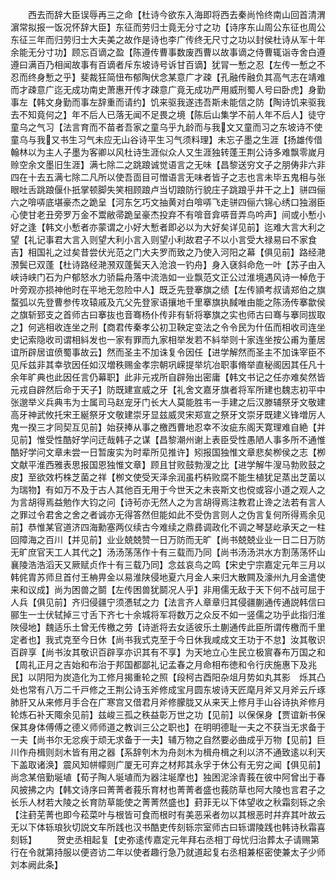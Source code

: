 <!-- { "loadSidebar": true } -->
　　西去而辞大臣误辱再三之命【杜诗今欲东入海即将西去秦尚怜终南山回首清渭濵常拟报一饭况怀辞大臣】东征而劳归士竟无分寸之功【诗序东山周公东征也周公东征三年而归劳归士大夫美之故作是诗也李广传终无尺寸之功以封侯杜诗从军十年余能无分寸功】顾忘百谪之盈【陈遵传曹事数废西曹以故事谪之侍曹辄诣寺舍白遵遵曰满百乃相闻故事有百谪者斥东坡诗号诉甘百谪】犹冐一慙之忍【左传一慙之不忍而终身慙之乎】斐裁狂简忸布郁陶伏念某意广才疎【孔融传融负其高气志在靖难而才疎意广迄无成功南史萧惠开传才疎意广竟无成功严用威刑蜀人号曰卧虎】身勤事左【韩文身勤而事左辞重而请约】饥来驱我遂违吾斯未能信之防【陶诗饥来驱我去不知竟何之】年不后人已落无闻不足畏之境【陈后山集学不前人年不后人】徒守童乌之气习【法言育而不苗者吾家之童乌乎九龄而与我文又童而习之东坡诗不使童乌与我又书生习气未应无山谷诗平生习气须料理】未忘子墨之生涯【扬雄传借翰林以为主人子墨为客卿以风杜诗生涯似众人又生涯独转蓬王荆公诗多难飘零嵗月赊空余文墨旧生涯】满七除二之跳踉诚觉语言之无味【昌黎送穷文子之朋俦非六非四在十去五满七除二凡所以使吾靣目可憎语言无味者皆子之志也言未毕五鬼相与张眼吐舌跳踉偃仆扺掌顿脚失笑相顾踉卢当切踉防行貌庄子跳踉乎井干之上】骈四俪六之啽哢底堪豪杰之跪呈【河东乞巧文抽黄对白啽哢飞走骈四俪六锦心绣口独溺臣心使甘老丑旁罗万金不鬻敝帚跪呈豪杰投弃不有啽音弇哢音弄鸟吟声】间或小慙小好之逢【韩文小慙者亦蒙谓之小好大慙者即必以为大好矣详见前】迄难大言大利之望【礼记事君大言入则望大利小言入则望小利故君子不以小言受大禄易曰不家食吉】相国礼之过矣昔尝伏光范之门大夫罗而致之乃使入河阳之幕【俱见前】路经滟滪鬓已双蓬【杜诗路经滟滪双蓬鬓天入沧浪一钓舟】身入褎斜命危一叶【苏子由入峡诗峡门石为户郁怒水力骄扁舟落中流浩如一业飘范文正公过淮境遇风诗一棹危于叶旁观亦损神他时在平地无忽险中人】既乏先登搴旗之绩【左传頴考叔请郑伯之旗蝥弧以先登曹参传攻辕戚及亢父先登家语攘地千里搴旗执馘唯由能之陈汤传搴歙侯之旗斩郅支之首师古曰搴抜也音骞杨仆传非有斩将搴旗之实也师古曰骞与搴同拔取之】何逃相收连坐之刑【商君传秦孝公初卫鞅定变法之令令民为什伍而相收司连坐史记索隐收司谓相紏发也一家有罪而九家相举发若不紏举则十家连坐按公甫为董居谊所辟居谊偾蜀事故云】然而圣主不加诛复令因任【进学解然而圣主不加诛宰臣不见斥兹非其幸欤因任如汉増秩赐金孝宗朝巩嵘提举坑冶职事脩举直秘阁因其任凡十余年旷典也此因任言仍幕职】此非元戎所自辟殆出密庸【韩文书记之任亦难矣然皆元戎自辟然后命于天子】防既建宣威之牙【礼舍文嘉牙旗者将军所建也魏志初平中张邈举义兵典韦为士属司马赵宠牙门长大人莫能胜韦一手建之后汉滕辅祭牙文敬建高牙神武攸托宋王綖祭牙文敬建崇牙显兹威灵宋郑宣之祭牙文崇牙既建义锋増厉人鬼一揆三才同契互见前】始获捧从事之檄西曹地忍幸不汝疵东阁天寛理难自絶【并见前】惟受性酷好学问迂哉韩子之谋【昌黎潮州谢上表臣受性愚陋人事多所不通惟酷好学问文章未尝一日暂废实为时辈所见推许】矧报国独惟文章悲矣栁侯之志【栁文献平淮西雅表思报国恩独惟文章】顾且甘败鼓勃溲之比【进学解牛溲马勃败鼓之皮】至欲效朽株芝菌之祥【栁文使受天泽余润虽朽枿败腐不能生植犹足蒸出芝菌以为瑞物】有如万不及于古人其他百无用于今世天之未丧斯文也傥或容小道之观人之为言胡得焉益勉作大钧之问【诗茍亦无然人之为言胡得焉注教君止谗之法若有言人之罪过令君舍之舍之者诚亦无得答然但能如此不受伪言则人之伪言复何所得焉余见前】恭惟某官道济四海勳塞两仪续古今难续之鼎彞调政化不调之琴瑟屹承天之一柱回障海之百川【并见前】业业兢兢赞一日万防而无旷【尚书兢兢业业一日二日万防无旷庶官天工人其代之】汤汤荡荡作十有三载而乃同【尚书汤汤洪水方割荡荡怀山襄陵浩浩滔天又厥赋贞作十有三载乃同】念兹哀鸟之鸣【宋史宁宗嘉定元年三月以韩侂胄苏师旦首付王柟畀金以易淮陕侵地夏六月金人来归大散闗及濠州九月金遣使来和议成】尚为困兽之鬬【左传困兽犹鬬况人乎】非用儒无敌于天下何不战可屈于人兵【俱见前】齐归侵疆宁须慿轼之力【法言齐人章章归其侵疆蒯通传通説韩信曰郦生一士伏轼掉三寸舌下齐七十余城将军将数万之众反不如一竖儒之功乎此指归淮陜侵地】魏适乐土曾无传檄之劳【诗逝将去女适彼乐土蒯通传此臣所谓传檄而千里定者也】我式克至今日休【尚书我式克至于今日休我咸成文王功于不怠】汝其敬识百辟享【尚书汝其敬识百辟享亦识其有不享】为天地立心生民立极賔春布万国之和【周礼正月之吉始和布治于邦国都鄙礼记孟春之月命相布徳和令行庆施惠下及兆民】以阴阳为炭造化为工修月揭重轮之照【段柯古酉阳杂俎月势如丸其影　烁其凸处也常有八万二千戸修之王荆公诗玉斧修成宝月圆东坡诗天匠麾月斧又月斧云斤琢肺肝又从来修月手合在广寒宫又借君月斧修朦胧又从来天上修月手山谷诗执斧修月轮炼石补天陬余见前】兹峻三孤之秩益彰万世之功【见前】以保保身【贾谊新书保保其身体傅傅之德义师师道之教训三公之职也】在明明德耻一夫之不获当无求备于一夫【尚书尔无忿疾于顽无求备于一夫】辅万物之自然要必曲成乎万物【见前】巨川作舟楫则剡木皆有用之器【系辞刳木为舟剡木为楫舟楫之利以济不通致逺以利天下盖取诸涣】震风知帡幪则广厦无可弃之材邦其永孚于休公有无穷之闻【俱见前】尚念某倍勤埏埴【荀子陶人埏埴而为器注埏摩也】独困泥涂青莪在彼中阿曾出于春风披拂之内【韩文诗序曰菁菁者莪乐育材也菁菁者盛也莪防草也阿大陵也言君子之长乐人材若大陵之长育防草能使之菁菁然盛也】葑菲无以下体望收之秋霜刻轹之余【注葑芜菁也即今菘菜叶与根皆可食而根时有美恶采者勿以其根恶时幷弃其叶故云无以下体轹琅狄切説文车所践也汉书酷吏传刻轹宗室师古曰轹谓陵践也韩诗秋霜喜刻轹】
　　贺史丞相起复【史弥逺传嘉定元年拜右丞相丁母忧归治葬太子请赐第行在令就第持服以便咨访二年以使者趣行急乃就道起复右丞相兼枢密使兼太子少师刘本阙此条】
